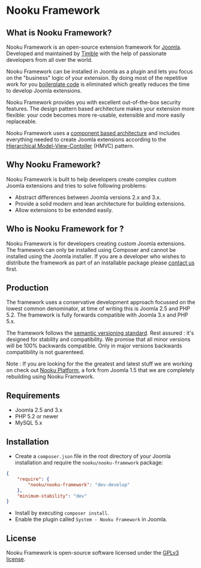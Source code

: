 Nooku Framework
===============

What is Nooku Framework?
-------------------------

Nooku Framework is an open-source extension framework for [Joomla](http://www.joomla.orh). Developed and maintained by [Timble](http://timble.net) with the help of passionate developers from all over the world.

Nooku Framework can be installed in Joomla as a plugin and lets you focus on the "business" logic of your extension. By doing most of the repetitive work for you [boilerplate code](http://en.wikipedia.org/wiki/Boilerplate_code) is eliminated which greatly reduces the time to develop Joomla extensions. 

Nooku Framework provides you with excellent out-of-the-box security features. The design pattern based architecture makes your extension more flexible: your code becomes more re-usable, extensible and more easily replaceable. 

Nooku Framework uses a [component based architecture](http://en.wikipedia.org/wiki/Component-based_software_engineering) and includes everything needed to create Joomla extensions according to the [Hierarchical Model-View-Contoller](http://en.wikipedia.org/wiki/Hierarchical_model%E2%80%93view%E2%80%93controller) (HMVC) pattern.

Why Nooku Framework?
--------------------

Nooku Framework is built to help developers create complex custom Joomla extensions and tries to solve following problems:

* Abstract differences between Joomla versions 2.x and 3.x.
* Provide a solid modern and lean architecture for building extensions.
* Allow extensions to be extended easily.

Who is Nooku Framework for ?
----------------------------

Nooku Framework is for developers creating custom Joomla extensions. The framework can only be installed using Composer and cannot be installed using the Joomla installer. If you are a developer who wishes to distribute the framework as part of an installable package please [contact us](http://www.timble.net/contact/) first. 

Production
----------

The framework uses a conservative development approach focussed on the lowest common denominator, at time of writing this is Joomla 2.5 and PHP 5.2. The framework is fully forwards compatible with Joomla 3.x and PHP 5.x. 

The framework follows the [semantic versioning standard](http://semver.org/). Rest assured : it's designed for stability and compatibility. We promise that all minor versions will be 100% backwards compatible. Only in major versions backwards compatibility is not guarenteed.

Note : If you are looking for the the greatest and latest stuff we are working on check out [Nooku Platform](https://github.com/nooku/nooku-platform), a fork from Joomla 1.5 that we are completely rebuilding using Nooku Framework. 

Requirements
------------

* Joomla 2.5 and 3.x 
* PHP 5.2 or newer
* MySQL 5.x

Installation
------------

* Create a `composer.json` file in the root directory of your Joomla installation and require the `nooku/nooku-framework` package:

```json
{
    "require": {    	
        "nooku/nooku-framework": "dev-develop"
    },
    "minimum-stability": "dev"
}
```

* Install by executing `composer install`.
* Enable the plugin called `System - Nooku Framework` in Joomla.

License
-------

Nooku Framework is open-source software licensed under the [GPLv3 license](develop/LICENSE.md).
